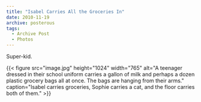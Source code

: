 ```yaml
---
title: "Isabel Carries All the Groceries In"
date: 2010-11-19
archive: posterous
tags: 
  - Archive Post
  - Photos
---
```


Super-kid.

{{< figure 
	src="image.jpg" 
	height="1024" 
	width="765" 
	alt="A teenager dressed in their school uniform carries a gallon of milk and perhaps a dozen plastic grocery bags all at once. The bags are hanging from their arms." 
	caption="Isabel carries groceries, Sophie carries a cat, and the floor carries both of them." >}}